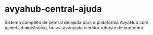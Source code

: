 # avyahub-central-ajuda
Sistema completo de central de ajuda para a plataforma AvyaHub com painel administrativo, busca avançada e editor robusto de conteúdo
